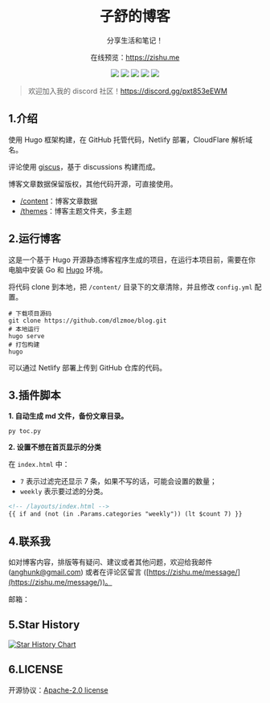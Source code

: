 <h1 align="center"> 子舒的博客 </h1>
<p align="center">分享生活和笔记！</p>
<p align="center"> 在线预览：<a href="https://zishu.me" target="_blank">https://zishu.me</a> </p>

<p align="center">
<img src="https://img.shields.io/github/last-commit/dlzmoe/blog">
<img src="https://img.shields.io/github/commit-activity/t/dlzmoe/blog">
<img src="https://img.shields.io/github/forks/dlzmoe/blog?style=flat">
<img src="https://img.shields.io/github/stars/dlzmoe/blog?style=flat">
<img src="https://img.shields.io/github/license/dlzmoe/blog">
</p>

> 欢迎加入我的 discord 社区！https://discord.gg/pxt853eEWM


## 1.介绍

使用 Hugo 框架构建，在 GitHub 托管代码，Netlify 部署，CloudFlare 解析域名。

评论使用 [giscus](https://giscus.app/)，基于 discussions 构建而成。

博客文章数据保留版权，其他代码开源，可直接使用。

* [/content](./content/)：博客文章数据
* [/themes](./themes/)：博客主题文件夹，多主题

<!-- ![1712026089528](https://imgurl.zishu.me/2024/04/1712026089528.webp) -->


## 2.运行博客

这是一个基于 Hugo 开源静态博客程序生成的项目，在运行本项目前，需要在你电脑中安装 Go 和 [Hugo](https://gohugo.io/documentation/) 环境。

将代码 clone 到本地，把 `/content/` 目录下的文章清除，并且修改 `config.yml` 配置。

```shell
# 下载项目源码
git clone https://github.com/dlzmoe/blog.git
# 本地运行
hugo serve
# 打包构建
hugo
```

可以通过 Netlify 部署上传到 GitHub 仓库的代码。


## 3.插件脚本

**1. 自动生成 md 文件，备份文章目录。**

```shell
py toc.py
```

**2. 设置不想在首页显示的分类**

在 `index.html` 中：
- `7` 表示过滤完还显示 7 条，如果不写的话，可能会设置的数量；
- `weekly` 表示要过滤的分类。

```html
<!-- /layouts/index.html -->
{{ if and (not (in .Params.categories "weekly")) (lt $count 7) }}
```


## 4.联系我

如对博客内容，排版等有疑问、建议或者其他问题，欢迎给我邮件 (anghunk@gmail.com) 或者在评论区留言 ([https://zishu.me/message/](https://zishu.me/message/))。

邮箱：


## 5.Star History

[![Star History Chart](https://api.star-history.com/svg?repos=dlzmoe/blog&type=Date)](https://star-history.com/#dlzmoe/blog&Date)


## 6.LICENSE

开源协议：[Apache-2.0 license](./LICENSE)
